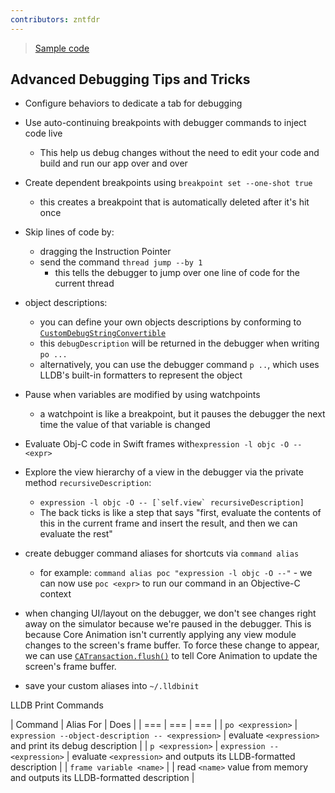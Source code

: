 ```yaml
---
contributors: zntfdr
---
```


> [Sample code](https://developer.apple.com/sample-code/wwdc/2018/UseScriptsToAddCustomCommandsToLLDB.zip)

## Advanced Debugging Tips and Tricks

- Configure behaviors to dedicate a tab for debugging
- Use auto-continuing breakpoints with debugger commands to inject code live
  - This help us debug changes without the need to edit your code and build and run our app over and over

- Create dependent breakpoints using `breakpoint set --one-shot true`
  - this creates a breakpoint that is automatically deleted after it's hit once

- Skip lines of code by: 
  - dragging the Instruction Pointer
  - send the command `thread jump --by 1`
    - this tells the debugger to jump over one line of code for the current thread

- object descriptions:
  - you can define your own objects descriptions by conforming to [`CustomDebugStringConvertible`][CustomDebugStringConvertible]
  - this `debugDescription` will be returned in the debugger when writing `po ...`
  - alternatively, you can use the debugger command `p ..`, which uses LLDB's built-in formatters to represent the object

- Pause when variables are modified by using watchpoints
  - a watchpoint is like a breakpoint, but it pauses the debugger the next time the value of that variable is changed

- Evaluate Obj-C code in Swift frames with`expression -l objc -O -- <expr>`
- Explore the view hierarchy of a view in the debugger via the private method `recursiveDescription`: 
  - ``expression -l objc -O -- [`self.view` recursiveDescription]``
  - The back ticks is like a step that says "first, evaluate the contents of this in the current frame and insert the result, and then we can evaluate the rest"

- create debugger command aliases for shortcuts via `command alias`
  - for example: `command alias poc "expression -l objc -O --"` - we can now use `poc <expr>` to run our command in an Objective-C context

- when changing UI/layout on the debugger, we don't see changes right away on the simulator because we're paused in the debugger. This is because Core Animation isn't currently applying any view module changes to the screen's frame buffer. To force these change to appear, we can use [`CATransaction.flush()`][flush] to tell Core Animation to update the screen's frame buffer.

- save your custom aliases into `~/.lldbinit`

LLDB Print Commands

| Command | Alias For | Does |
| === | === | === |
| `po <expression>` | `expression --object-description -- <expression>` | evaluate `<expression>` and print its debug description |
| `p <expression>` | `expression -- <expression>` | evaluate `<expression>` and outputs its LLDB-formatted description |
| `frame variable <name>` | | read `<name>` value from memory and outputs its LLDB-formatted description |

[flush]: https://developer.apple.com/documentation/quartzcore/catransaction/1448270-flush
[CustomDebugStringConvertible]: https://developer.apple.com/documentation/swift/customdebugstringconvertible